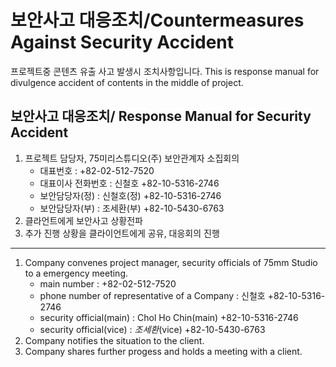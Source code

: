# 보안사고 대응조치/Countermeasures Against Security Accident

프로젝트중 콘텐츠 유출 사고 발생시 조치사항입니다.
This is response manual for divulgence accident of contents in the middle of project.


## 보안사고 대응조치/ Response Manual for Security Accident
1. 프로젝트 담당자, 75미리스튜디오(주) 보안관계자 소집회의
    - 대표번호 : +82-02-512-7520
    - 대표이사 전화번호 : 신철호 +82-10-5316-2746
    - 보안담당자(정) : 신철호(정) +82-10-5316-2746
    - 보안담당자(부) : 조세환(부) +82-10-5430-6763
1. 클라언트에게 보안사고 상황전파
1. 추가 진행 상황을 클라이언트에게 공유, 대응회의 진행
----------------------
1. Company convenes project manager, security officials of 75mm Studio to a emergency meeting.
    - main number : +82-02-512-7520
    - phone number of representative of a Company : 신철호 +82-10-5316-2746
    - security official(main) : Chol Ho Chin(main) +82-10-5316-2746
    - security official(vice) : *조세환*(vice) +82-10-5430-6763
1. Company notifies the situation to the client.
1. Company shares further progess and holds a meeting with a client. 
